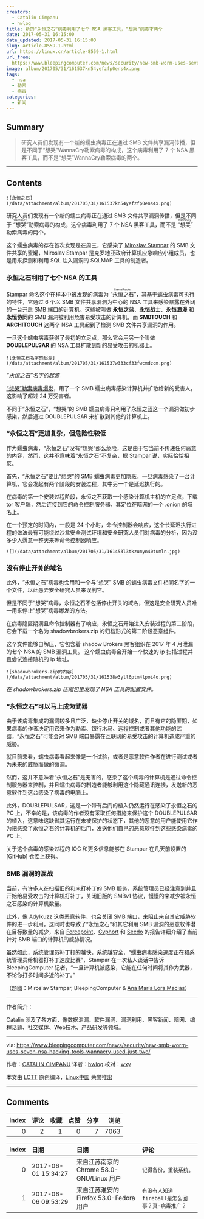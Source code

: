 ```yaml
---
creators:
  - Catalin Cimpanu
  - hwlog
title: 新的“永恒之石”病毒利用了七个 NSA 黑客工具，“想哭”病毒才两个
date: 2017-05-31 16:15:00
date_updated: 2017-05-31 16:15:00
slug: article-8559-1.html
url: https://linux.cn/article-8559-1.html
url_from: 
  https://www.bleepingcomputer.com/news/security/new-smb-worm-uses-seven-nsa-hacking-tools-wannacry-used-just-two/
image: album/201705/31/161537kn54yefzfp0ens4x.png
tags:
  - nsa
  - 勒索
  - 病毒
categories:
  - 新闻
---
```


## Summary

> 研究人员们发现有一个新的蠕虫病毒正在通过 SMB 文件共享漏洞传播，但是不同于“想哭”WannaCry勒索病毒的构成，这个病毒利用了 7 个 NSA 黑客工具，而不是“想哭”WannaCry勒索病毒的两个。

***

<!-- more -->

## Contents

`![永恒之石](/data/attachment/album/201705/31/161537kn54yefzfp0ens4x.png)`

研究人员们发现有一个新的蠕虫病毒正在通过 SMB 文件共享漏洞传播，但是不同于<ruby> “想哭” <rp>  （ </rp> <rt>  WannaCry </rt> <rp>  ） </rp></ruby>勒索病毒的构成，这个病毒利用了 7 个 NSA 黑客工具，而不是<ruby> “想哭” <rp>  （ </rp> <rt>  WannaCry </rt> <rp>  ） </rp></ruby>勒索病毒的两个。

这个蠕虫病毒的存在首次发现是在周三，它感染了 [Miroslav Stampar](https://about.me/stamparm) 的 SMB 文件共享的蜜罐，Miroslav Stampar 是克罗地亚政府计算机应急响应小组成员，也是用来探测和利用 SQL 注入漏洞的 SQLMAP 工具的制造者。

### 永恒之石利用了七个 NSA 的工具

Stampar 命名这个在样本中被发现的病毒为<ruby> “永恒之石” <rp>  （ </rp> <rt>  EternalRocks </rt> <rp>  ） </rp></ruby>，其基于蠕虫病毒可执行的特性，它通过 6 个以 SMB 文件共享漏洞为中心的 NSA 工具来感染暴露在外网的一台开启 SMB 端口的计算机。这些被叫做 **永恒之蓝**、**永恒战士**、**永恒浪漫** 和 **永恒协同**的 SMB 漏洞被利用危害易受攻击的计算机，而 **SMBTOUCH** 和 **ARCHITOUCH** 这两个 NSA 工具起到了检测 SMB 文件共享漏洞的作用。

一旦这个蠕虫病毒获得了最初的立足点，那么它会用另一个叫做 **DOUBLEPULSAR** 的 NSA 工具扩散到新的易受攻击的机器上。

`![永恒之石名字的起源](/data/attachment/album/201705/31/161537w333cf33fwcmdzcm.png)`

*“永恒之石”名字的起源*

[“想哭”勒索病毒爆发](https://www.bleepingcomputer.com/news/security/wana-decrypt0r-ransomware-using-nsa-exploit-leaked-by-shadow-brokers-is-on-a-rampage/)，用了一个 SMB 蠕虫病毒感染计算机并扩散给新的受害人，这影响了超过 24 万受害者。

不同于“永恒之石”，“想哭”的 SMB 蠕虫病毒只利用了永恒之蓝这一个漏洞做初步感染，然后通过 DOUBLEPULSAR 来扩散到其他的计算机上。

### “永恒之石”更加复杂，但危险性较低

作为蠕虫病毒，“永恒之石”没有“想哭”那么危险，这是由于它当前不传递任何恶意的内容，然而，这并不意味着“永恒之石”不复杂，据 Stampar 说，实际恰恰相反。

首先，“永恒之石”要比“想哭”的 SMB 蠕虫病毒更加隐蔽，一旦病毒感染了一台计算机，它会发起有两个阶段的安装过程，其中另一个是延迟执行的。

在病毒的第一个安装过程阶段，永恒之石获取一个感染计算机主机的立足点，下载 tor 客户端，然后连接到它的命令控制服务器，其定位在暗网的一个 .onion 的域名上。

在一个预定的时间内，一般是 24 个小时，命令控制器会响应，这个长延迟执行进程的做法最有可能绕过沙盒安全测试环境和安全研究人员们对病毒的分析，因为没多少人愿意一整天来等命令控制器响应。

`![](/data/attachment/album/201705/31/161453l3tkzumyn40tumln.jpg)`

 

### 没有停止开关的域名

此外，“永恒之石”病毒也会用和一个与“想哭” SMB 的蠕虫病毒文件相同名字的一个文件，以此愚弄安全研究人员来误判它。

但是不同于“想哭”病毒，永恒之石不包括停止开关的域名，但这是安全研究人员唯一用来停止“想哭”病毒爆发的方法。

在病毒隐匿期满且命令控制器有了响应，永恒之石开始进入安装过程的第二阶段，它会下载一个名为 shadowbrokers.zip 的归档形式的第二阶段恶意组件。

这个文件能够自解压，它包含着 shadow Brokers 黑客组织在 2017 年 4 月泄漏的七个 NSA 的 SMB 漏洞工具。 这个蠕虫病毒会开始一个快速的 ip 扫描过程并且尝试连接随机的 ip 地址。

`![shadowbrokers.zip的内容](/data/attachment/album/201705/31/161538w3yll6ptm4lpoi4o.png)`

*在 shadowbrokers.zip 压缩包里发现了 NSA 工具的配置文件。*

### “永恒之石”可以马上成为武器

由于该病毒集成的漏洞较多且广泛，缺少停止开关的域名，而且有它的隐匿期，如果病毒的作者决定用它来作为勒索、银行木马、远程控制或者其他功能的武器，“永恒之石”可能会对 SMB 端口暴露在互联网的易受攻击的计算机造成严重的威胁。

就目前来看，蠕虫病毒看起来像是一个试验，或者是恶意软件作者在进行测试或者为未来的威胁而做的微调。

然而，这并不意味着“永恒之石”是无害的，感染了这个病毒的计算机是通过命令控制服务器来控制，并且蠕虫病毒的制造者能够利用这个隐藏通讯连接，发送新的恶意软件到这台感染了病毒的电脑上。

此外，DOUBLEPULSAR，这是一个带有后门的植入仍然运行在感染了永恒之石的 PC 上，不幸的是，该病毒的作者没有采取任何措施来保护这个 DOUBLEPULSAR 的植入，这意味这缺省其运行在未被保护的状态下，其他的恶意的用户能使用它作为把感染了永恒之石的计算机的后门，发送他们自己的恶意软件到这些感染病毒的 PC 上。

关于这个病毒的感染过程的 IOC 和更多信息能够在 Stampar 在几天前设置的 [GitHub] 仓库上获得。

### SMB 漏洞的混战

当前，有许多人在扫描旧的和未打补丁的 SMB 服务，系统管理员已经注意到并且开始给易受攻击的计算机打补丁，关闭旧版的 SMBv1 协议，慢慢的来减少被永恒之石感染的计算机数量。

此外，像 Adylkuzz 这类恶意软件，也会关闭 SMB 端口，来阻止来自其它威胁软件的进一步利用，这同时也导致了“永恒之石”和其它利用 SMB 漏洞的恶意软件潜在目标数量的减少，来自 [Forcepoint](https://blogs.forcepoint.com/security-labs/wannacry-multiple-malware-families-using-eternalblue-exploit)、[Cyphort](https://www.cyphort.com/eternalblue-exploit-actively-used-deliver-remote-access-trojans/) 和 [Secdo](http://blog.secdo.com/multiple-groups-exploiting-eternalblue-weeks-before-wannacry) 的报告详细介绍了当前针对 SMB 端口的计算机的威胁情况。

虽然如此，系统管理员补丁打的越快，系统越安全，“蠕虫病毒感染速度正在和系统管理员给机器打补丁速度比赛”，Stampar 在一次私人谈话中告诉 BleepingComputer 记者，“一旦计算机被感染，它能在任何时间将其作为武器，不论你打多时间多近的补丁。”

（题图：Miroslav Stampar, BleepingComputer & [Ana María Lora Macias](https://thenounproject.com/search/?q=worm&i=24323)）

---

作者简介：

Catalin 涉及了各方面，像数据泄漏、软件漏洞、漏洞利用、黑客新闻、暗网、编程话题、社交媒体、Web技术、产品研发等领域。

---

via: <https://www.bleepingcomputer.com/news/security/new-smb-worm-uses-seven-nsa-hacking-tools-wannacry-used-just-two/>

作者：[CATALIN CIMPANU](https://www.bleepingcomputer.com/author/catalin-cimpanu/) 译者：[hwlog](https://github.com/hwlog) 校对：[wxy](https://github.com/wxy)

本文由 [LCTT](https://github.com/LCTT/TranslateProject) 原创编译，[Linux中国](https://linux.cn/) 荣誉推出

***

## Comments


|   index |   评论 |   收藏 |   点赞 |   分享 |   浏览 |
|--------:|-------:|-------:|-------:|-------:|-------:|
|       0 |      2 |      1 |      0 |      7 |   7063 |

|   index | 日期                | 日期                                      | 评论                                            |
|--------:|:--------------------|:------------------------------------------|:------------------------------------------------|
|       0 | 2017-06-01 15:34:27 | 来自江苏南京的 Chrome 58.0-GNU/Linux 用户 | `记得备份，重装系统。`                          |
|       1 | 2017-06-06 09:53:29 | 来自江苏淮安的 Firefox 53.0-Fedora 用户   | `有没有人知道fireball是怎么回事？真·病毒推广？` |
